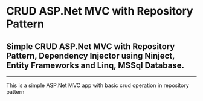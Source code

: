 # CRUD ASP.Net MVC with Repository Pattern

## Simple CRUD ASP.Net MVC with Repository Pattern, Dependency Injector using Ninject, Entity Frameworks and Linq, MSSql Database.
------------------------------------------------------------------------------------------------------------------------------------

This is a simple ASP.Net MVC app with basic crud operation in repository pattern
